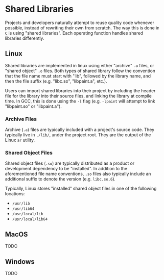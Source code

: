 # Shared Libraries

Projects and developers naturally attempt to reuse quality code whenever possible, instead of rewriting their own from
scratch. The way this is done in `C` is using "shared libraries". Each operating function handles shared libraries
differently.

## Linux

Shared libraries are implemented in linux using either "archive" `.a` files, or "shared object" `.o` files. Both types
of shared library follow the convention that the file name must start with "lib", followed by the library name, and then
the file suffix (e.g. "libc.so", "libpaint.a", etc.).

Users can import shared libraries into their project by including the header file for the library into their source
files, and linking the library at compile time. In GCC, this is done using the `-l` flag (e.g. `-lpaint` will attempt to
link "libpaint.so" or "libpaint.a").

### Archive Files

Archive (`.a`) files are typically included with a project's source code. They typically live in `./lib/`, under the
project root. They are the output of the Linux `ar` utility.

### Shared Object Files

Shared object files (`.so`) are typically distributed as a product or development dependency to be "installed". In
addition to the aforementioned file name conventions, `.so` files also typically include an additional suffix to denote
the version (e.g. `libc.so.6`).

Typically, Linux stores "installed" shared object files in one of the following locations:
- `/usr/lib`
- `/usr/lib64`
- `/usr/local/lib`
- `/usr/local/lib64`

## MacOS

TODO

## Windows

TODO
